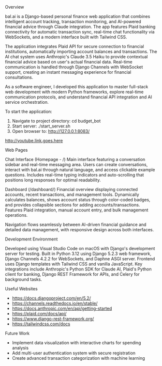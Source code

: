 Overview

  bal.ai is a Django-based personal finance web application that combines intelligent account tracking,
  transaction monitoring, and AI-powered financial advice through Claude integration. The app features Plaid
  banking connectivity for automatic transaction sync, real-time chat functionality via WebSockets, and a modern
   interface built with Tailwind CSS.

  The application integrates Plaid API for secure connection to financial institutions, automatically importing
  account balances and transactions. The AI chat system uses Anthropic's Claude 3.5 Haiku to provide contextual
  financial advice based on user's actual financial data. Real-time communication is handled through Django
  Channels with WebSocket support, creating an instant messaging experience for financial consultations.

  As a software engineer, I developed this application to master full-stack web development with modern Python
  frameworks, explore real-time communication protocols, and understand financial API integration and AI service
   orchestration.

  To start the application:
  1. Navigate to project directory: cd budget_bot
  2. Start server: ./start_server.sh
  3. Open browser to: http://127.0.0.1:8083/

  http://youtube.link.goes.here

  Web Pages

  Chat Interface (Homepage - /)
  Main interface featuring a conversation sidebar and real-time messaging area. Users can create conversations,
  interact with bal.ai through natural language, and access clickable example questions. Includes real-time
  typing indicators and auto-scrolling that positions long responses for optimal readability.

  Dashboard (/dashboard/)
  Financial overview displaying connected accounts, recent transactions, and management tools. Dynamically
  calculates balances, shows account status through color-coded badges, and provides collapsible sections for
  adding accounts/transactions. Features Plaid integration, manual account entry, and bulk management
  operations.

  Navigation flows seamlessly between AI-driven financial guidance and detailed data management, with responsive
   design across both interfaces.

  Development Environment

  Developed using Visual Studio Code on macOS with Django's development server for testing. Built in Python 3.12
   using Django 5.2.3 web framework, Django Channels 4.2.2 for WebSockets, and Daphne ASGI server. Frontend uses
   Django templates with Tailwind CSS and vanilla JavaScript. Key integrations include Anthropic's Python SDK
  for Claude AI, Plaid's Python client for banking, Django REST Framework for APIs, and Celery for background
  tasks.

  Useful Websites

  - https://docs.djangoproject.com/en/5.2/
  - https://channels.readthedocs.io/en/stable/
  - https://docs.anthropic.com/en/api/getting-started
  - https://plaid.com/docs/api/
  - https://www.django-rest-framework.org/
  - https://tailwindcss.com/docs

  Future Work

  - Implement data visualization with interactive charts for spending analysis
  - Add multi-user authentication system with secure registration
  - Create advanced transaction categorization with machine learning